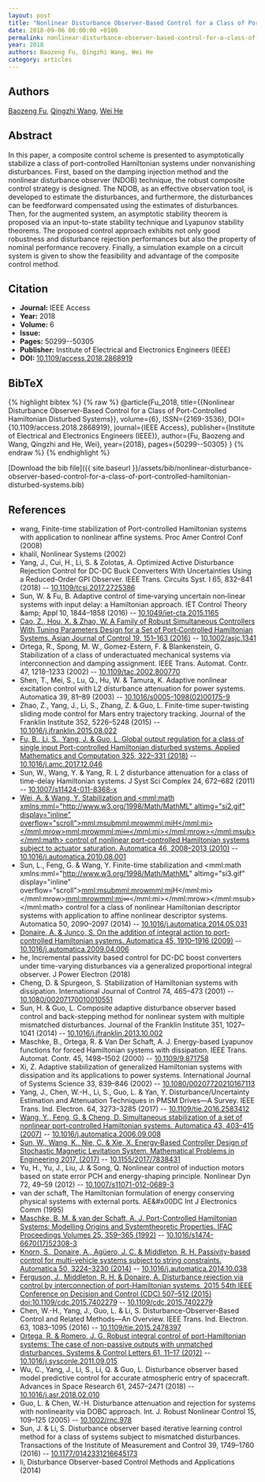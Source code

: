 ```yaml
---
layout: post
title: "Nonlinear Disturbance Observer-Based Control for a Class of Port-Controlled Hamiltonian Disturbed Systems"
date: 2018-09-06 00:00:00 +0100
permalink: nonlinear-disturbance-observer-based-control-for-a-class-of-port-controlled-hamiltonian-disturbed-systems
year: 2018
authors: Baozeng Fu, Qingzhi Wang, Wei He
category: articles
---
```

 
## Authors
[Baozeng Fu](authors/baozeng-fu), [Qingzhi Wang](authors/qingzhi-wang), [Wei He](authors/wei-he)
 
## Abstract
In this paper, a composite control scheme is presented to asymptotically stabilize a class of port-controlled Hamiltonian systems under nonvanishing disturbances. First, based on the damping injection method and the nonlinear disturbance observer (NDOB) technique, the robust composite control strategy is designed. The NDOB, as an effective observation tool, is developed to estimate the disturbances, and furthermore, the disturbances can be feedforward compensated using the estimates of disturbances. Then, for the augmented system, an asymptotic stability theorem is proposed via an input-to-state stability technique and Lyapunov stability theorems. The proposed control approach exhibits not only good robustness and disturbance rejection performances but also the property of nominal performance recovery. Finally, a simulation example on a circuit system is given to show the feasibility and advantage of the composite control method.
 
## Citation
- **Journal:** IEEE Access
- **Year:** 2018
- **Volume:** 6
- **Issue:** 
- **Pages:** 50299--50305
- **Publisher:** Institute of Electrical and Electronics Engineers (IEEE)
- **DOI:** [10.1109/access.2018.2868919](https://doi.org/10.1109/access.2018.2868919)
 
## BibTeX
{% highlight bibtex %}
{% raw %}
@article{Fu_2018,
  title={{Nonlinear Disturbance Observer-Based Control for a Class of Port-Controlled Hamiltonian Disturbed Systems}},
  volume={6},
  ISSN={2169-3536},
  DOI={10.1109/access.2018.2868919},
  journal={IEEE Access},
  publisher={Institute of Electrical and Electronics Engineers (IEEE)},
  author={Fu, Baozeng and Wang, Qingzhi and He, Wei},
  year={2018},
  pages={50299--50305}
}
{% endraw %}
{% endhighlight %}
 
[Download the bib file]({{ site.baseurl }}/assets/bib/nonlinear-disturbance-observer-based-control-for-a-class-of-port-controlled-hamiltonian-disturbed-systems.bib)
 
## References
- wang, Finite-time stabilization of Port-controlled Hamiltonian systems with application to nonlinear affine systems. Proc Amer Control Conf (2008)
- khalil, Nonlinear Systems (2002)
- Yang, J., Cui, H., Li, S. & Zolotas, A. Optimized Active Disturbance Rejection Control for DC-DC Buck Converters With Uncertainties Using a Reduced-Order GPI Observer. IEEE Trans. Circuits Syst. I 65, 832–841 (2018) -- [10.1109/tcsi.2017.2725386](https://doi.org/10.1109/tcsi.2017.2725386)
- Sun, W. & Fu, B. Adaptive control of time‐varying uncertain non‐linear systems with input delay: a Hamiltonian approach. IET Control Theory &amp;amp; Appl 10, 1844–1858 (2016) -- [10.1049/iet-cta.2015.1165](https://doi.org/10.1049/iet-cta.2015.1165)
- [Cao, Z., Hou, X. & Zhao, W. A Family of Robust Simultaneous Controllers With Tuning Parameters Design for a Set of Port‐Controlled Hamiltonian Systems. Asian Journal of Control 19, 151–163 (2016)](a-family-of-robust-simultaneous-controllers-with-tuning-parameters-design-for-a-set-of-port-controlled-hamiltonian-systems) -- [10.1002/asjc.1341](https://doi.org/10.1002/asjc.1341)
- Ortega, R., Spong, M. W., Gomez-Estern, F. & Blankenstein, G. Stabilization of a class of underactuated mechanical systems via interconnection and damping assignment. IEEE Trans. Automat. Contr. 47, 1218–1233 (2002) -- [10.1109/tac.2002.800770](https://doi.org/10.1109/tac.2002.800770)
- Shen, T., Mei, S., Lu, Q., Hu, W. & Tamura, K. Adaptive nonlinear excitation control with L2 disturbance attenuation for power systems. Automatica 39, 81–89 (2003) -- [10.1016/s0005-1098(02)00175-9](https://doi.org/10.1016/s0005-1098(02)00175-9)
- Zhao, Z., Yang, J., Li, S., Zhang, Z. & Guo, L. Finite-time super-twisting sliding mode control for Mars entry trajectory tracking. Journal of the Franklin Institute 352, 5226–5248 (2015) -- [10.1016/j.jfranklin.2015.08.022](https://doi.org/10.1016/j.jfranklin.2015.08.022)
- [Fu, B., Li, S., Yang, J. & Guo, L. Global output regulation for a class of single input Port-controlled Hamiltonian disturbed systems. Applied Mathematics and Computation 325, 322–331 (2018)](global-output-regulation-for-a-class-of-single-input-port-controlled-hamiltonian-disturbed-systems) -- [10.1016/j.amc.2017.12.046](https://doi.org/10.1016/j.amc.2017.12.046)
- Sun, W., Wang, Y. & Yang, R. L 2 disturbance attenuation for a class of time-delay Hamiltonian systems. J Syst Sci Complex 24, 672–682 (2011) -- [10.1007/s11424-011-8368-x](https://doi.org/10.1007/s11424-011-8368-x)
- [Wei, A. & Wang, Y. Stabilization and <mml:math xmlns:mml="http://www.w3.org/1998/Math/MathML" altimg="si2.gif" display="inline" overflow="scroll"><mml:msub><mml:mrow><mml:mi>H</mml:mi></mml:mrow><mml:mrow><mml:mi>∞</mml:mi></mml:mrow></mml:msub></mml:math> control of nonlinear port-controlled Hamiltonian systems subject to actuator saturation. Automatica 46, 2008–2013 (2010)](stabilization-and-h-control-of-nonlinear-port-controlled-hamiltonian-systems-subject-to-actuator-saturation) -- [10.1016/j.automatica.2010.08.001](https://doi.org/10.1016/j.automatica.2010.08.001)
- Sun, L., Feng, G. & Wang, Y. Finite-time stabilization and <mml:math xmlns:mml="http://www.w3.org/1998/Math/MathML" altimg="si3.gif" display="inline" overflow="scroll"><mml:msub><mml:mrow><mml:mi>H</mml:mi></mml:mrow><mml:mrow><mml:mi>∞</mml:mi></mml:mrow></mml:msub></mml:math> control for a class of nonlinear Hamiltonian descriptor systems with application to affine nonlinear descriptor systems. Automatica 50, 2090–2097 (2014) -- [10.1016/j.automatica.2014.05.031](https://doi.org/10.1016/j.automatica.2014.05.031)
- [Donaire, A. & Junco, S. On the addition of integral action to port-controlled Hamiltonian systems. Automatica 45, 1910–1916 (2009)](on-the-addition-of-integral-action-to-port-controlled-hamiltonian-systems) -- [10.1016/j.automatica.2009.04.006](https://doi.org/10.1016/j.automatica.2009.04.006)
- he, Incremental passivity based control for DC-DC boost converters under time-varying disturbances via a generalized proportional integral observer. J Power Electron (2018)
- Cheng, D. & Spurgeon, S. Stabilization of Hamiltonian systems with dissipation. International Journal of Control 74, 465–473 (2001) -- [10.1080/00207170010010551](https://doi.org/10.1080/00207170010010551)
- Sun, H. & Guo, L. Composite adaptive disturbance observer based control and back-stepping method for nonlinear system with multiple mismatched disturbances. Journal of the Franklin Institute 351, 1027–1041 (2014) -- [10.1016/j.jfranklin.2013.10.002](https://doi.org/10.1016/j.jfranklin.2013.10.002)
- Maschke, B., Ortega, R. & Van Der Schaft, A. J. Energy-based Lyapunov functions for forced Hamiltonian systems with dissipation. IEEE Trans. Automat. Contr. 45, 1498–1502 (2000) -- [10.1109/9.871758](https://doi.org/10.1109/9.871758)
- Xi, Z. Adaptive stabilization of generalized Hamiltonian systems with dissipation and its applications to power systems. International Journal of Systems Science 33, 839–846 (2002) -- [10.1080/00207720210167113](https://doi.org/10.1080/00207720210167113)
- Yang, J., Chen, W.-H., Li, S., Guo, L. & Yan, Y. Disturbance/Uncertainty Estimation and Attenuation Techniques in PMSM Drives—A Survey. IEEE Trans. Ind. Electron. 64, 3273–3285 (2017) -- [10.1109/tie.2016.2583412](https://doi.org/10.1109/tie.2016.2583412)
- [Wang, Y., Feng, G. & Cheng, D. Simultaneous stabilization of a set of nonlinear port-controlled Hamiltonian systems. Automatica 43, 403–415 (2007)](simultaneous-stabilization-of-a-set-of-nonlinear-port-controlled-hamiltonian-systems) -- [10.1016/j.automatica.2006.09.008](https://doi.org/10.1016/j.automatica.2006.09.008)
- [Sun, W., Wang, K., Nie, C. & Xie, X. Energy‐Based Controller Design of Stochastic Magnetic Levitation System. Mathematical Problems in Engineering 2017, (2017)](energy-based-controller-design-of-stochastic-magnetic-levitation-system) -- [10.1155/2017/7838431](https://doi.org/10.1155/2017/7838431)
- Yu, H., Yu, J., Liu, J. & Song, Q. Nonlinear control of induction motors based on state error PCH and energy-shaping principle. Nonlinear Dyn 72, 49–59 (2012) -- [10.1007/s11071-012-0689-3](https://doi.org/10.1007/s11071-012-0689-3)
- van der schaft, The Hamiltonian formulation of energy conserving physical systems with external ports. AE&#x00DC Int J Electronics Comm (1995)
- [Maschke, B. M. & van der Schaft, A. J. Port-Controlled Hamiltonian Systems: Modelling Origins and Systemtheoretic Properties. IFAC Proceedings Volumes 25, 359–365 (1992)](port-controlled-hamiltonian-systems-modelling-origins-and-systemtheoretic-properties) -- [10.1016/s1474-6670(17)52308-3](https://doi.org/10.1016/s1474-6670(17)52308-3)
- [Knorn, S., Donaire, A., Agüero, J. C. & Middleton, R. H. Passivity-based control for multi-vehicle systems subject to string constraints. Automatica 50, 3224–3230 (2014)](passivity-based-control-for-multi-vehicle-systems-subject-to-string-constraints) -- [10.1016/j.automatica.2014.10.038](https://doi.org/10.1016/j.automatica.2014.10.038)
- [Ferguson, J., Middleton, R. H. & Donaire, A. Disturbance rejection via control by interconnection of port-Hamiltonian systems. 2015 54th IEEE Conference on Decision and Control (CDC) 507–512 (2015) doi:10.1109/cdc.2015.7402279](disturbance-rejection-via-control-by-interconnection-of-port-hamiltonian-systems) -- [10.1109/cdc.2015.7402279](https://doi.org/10.1109/cdc.2015.7402279)
- Chen, W.-H., Yang, J., Guo, L. & Li, S. Disturbance-Observer-Based Control and Related Methods—An Overview. IEEE Trans. Ind. Electron. 63, 1083–1095 (2016) -- [10.1109/tie.2015.2478397](https://doi.org/10.1109/tie.2015.2478397)
- [Ortega, R. & Romero, J. G. Robust integral control of port-Hamiltonian systems: The case of non-passive outputs with unmatched disturbances. Systems &amp; Control Letters 61, 11–17 (2012)](robust-integral-control-of-port-hamiltonian-systems-the-case-of-non-passive-outputs-with-unmatched-disturbances) -- [10.1016/j.sysconle.2011.09.015](https://doi.org/10.1016/j.sysconle.2011.09.015)
- Wu, C., Yang, J., Li, S., Li, Q. & Guo, L. Disturbance observer based model predictive control for accurate atmospheric entry of spacecraft. Advances in Space Research 61, 2457–2471 (2018) -- [10.1016/j.asr.2018.02.010](https://doi.org/10.1016/j.asr.2018.02.010)
- Guo, L. & Chen, W.-H. Disturbance attenuation and rejection for systems with nonlinearity via DOBC approach. Int. J. Robust Nonlinear Control 15, 109–125 (2005) -- [10.1002/rnc.978](https://doi.org/10.1002/rnc.978)
- Sun, J. & Li, S. Disturbance observer based iterative learning control method for a class of systems subject to mismatched disturbances. Transactions of the Institute of Measurement and Control 39, 1749–1760 (2016) -- [10.1177/0142331216645173](https://doi.org/10.1177/0142331216645173)
- li, Disturbance Observer-based Control Methods and Applications (2014)

